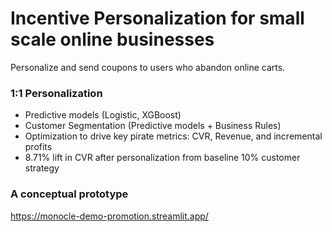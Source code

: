 # Incentive Personalization for small scale online businesses 

Personalize and send coupons to users who abandon online carts.

### 1:1 Personalization 
- Predictive models (Logistic, XGBoost)
- Customer Segmentation (Predictive models + Business Rules)
- Optimization to drive key pirate metrics: CVR, Revenue, and incremental profits
- 8.71% lift in CVR after personalization from baseline 10% customer strategy

### A conceptual prototype
https://monocle-demo-promotion.streamlit.app/
